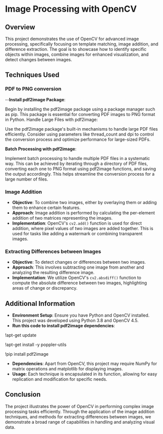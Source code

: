 # Image Processing with OpenCV

## Overview

This project demonstrates the use of OpenCV for advanced image processing, specifically focusing on template matching, image addition, and difference extraction. The goal is to showcase how to identify specific objects within images, combine images for enhanced visualization, and detect changes between images.

## Techniques Used
### PDF to PNG conversion
--**Install pdf2image Package**:

Begin by installing the pdf2image package using a package manager such as pip. This package is essential for converting PDF images to PNG format in Python.
Handle Large Files with pdf2image:

Use the pdf2image package's built-in mechanisms to handle large PDF files efficiently. Consider using parameters like thread_count and dpi to control the conversion process and optimize performance for large-sized PDFs.


**Batch Processing with pdf2image**:

Implement batch processing to handle multiple PDF files in a systematic way. This can be achieved by iterating through a directory of PDF files, converting each one to PNG format using pdf2image functions, and saving the output accordingly. This helps streamline the conversion process for a large number of files.
### Image Addition

- **Objective**: To combine two images, either by overlaying them or adding them to enhance certain features.
- **Approach**: Image addition is performed by calculating the per-element addition of two matrices representing the images.
- **Implementation**: OpenCV's `cv2.add()` function is used for direct addition, where pixel values of two images are added together. This is used for tasks like adding a watermark or combining transparent images.

### Extracting Differences between Images

- **Objective**: To detect changes or differences between two images.
- **Approach**: This involves subtracting one image from another and analyzing the resulting difference image.
- **Implementation**: We utilize OpenCV's `cv2.absdiff()` function to compute the absolute difference between two images, highlighting areas of change or discrepancy.

## Additional Information

- **Environment Setup**: Ensure you have Python and OpenCV installed. This project was developed using Python 3.8 and OpenCV 4.5.
- **Run this code to install pdf2image dependencies**:
  
!apt-get update

!apt-get install -y poppler-utils

!pip install pdf2image
- **Dependencies**: Apart from OpenCV, this project may require NumPy for matrix operations and matplotlib for displaying images.
- **Usage**: Each technique is encapsulated in its function, allowing for easy replication and modification for specific needs.

## Conclusion

The project illustrates the power of OpenCV in performing complex image processing tasks efficiently. Through the application of the image addition techniques, and methods for extracting differences between images, we demonstrate a broad range of capabilities in handling and analyzing visual data.

